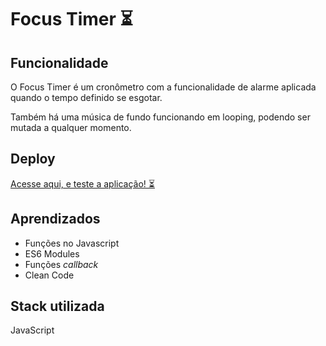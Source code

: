 
# Focus Timer ⏳


## Funcionalidade

O Focus Timer é um cronômetro com a funcionalidade de alarme aplicada quando o tempo definido se esgotar.

Também há uma música de fundo funcionando em looping, podendo ser mutada a qualquer momento.
## Deploy

 <a href="https://focus-timer-js.netlify.app/" target="_blank">Acesse aqui, e teste a aplicação! ⏳</a>




## Aprendizados

- Funções no Javascript
- ES6 Modules
- Funções *callback*
- Clean Code
## Stack utilizada

JavaScript


